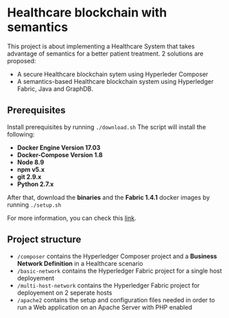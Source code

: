 # Healthcare blockchain with semantics
This project is about implementing a Healthcare System that takes advantage of semantics for a better patient treatment.
2 solutions are proposed:

- A secure Healthcare blockchain sytem using Hyperleder Composer
- A semantics-based Healthcare blockchain system using Hyperledger Fabric, Java and GraphDB.

## Prerequisites

Install prerequisites by running `./download.sh`
The script will install the following:

- **Docker Engine Version 17.03**
- **Docker-Compose Version 1.8**
- **Node 8.9**
- **npm v5.x**
- **git 2.9.x**
- **Python 2.7.x**

After that, download the **binaries** and the **Fabric 1.4.1** docker images by running `./setup.sh`

For more information, you can check this [link](https://hyperledger.github.io/composer/latest/installing/installing-prereqs.html).

## Project structure
- `/composer` contains the Hyperledger Composer project and a **Business Network Definition** in a Healthcare scenario
- `/basic-network` contains the Hyperledger Fabric project for a single host deployement
- `/multi-host-network` contains the Hyperledger Fabric project for deployement on 2 seperate hosts
- `/apache2` contains the setup and configuration files needed in order to run a Web application on an Apache Server with PHP enabled

